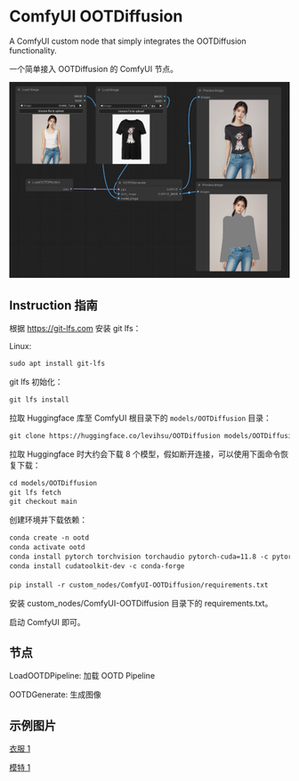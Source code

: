 # ComfyUI OOTDiffusion

A ComfyUI custom node that simply integrates the OOTDiffusion functionality.

一个简单接入 OOTDiffusion 的 ComfyUI 节点。

![](./assets/graph.png)

## Instruction 指南

根据 https://git-lfs.com 安装 git lfs：

Linux:

```txt
sudo apt install git-lfs
```

git lfs 初始化：

```txt
git lfs install
```

拉取 Huggingface 库至 ComfyUI 根目录下的 `models/OOTDiffusion` 目录：

```txt
git clone https://huggingface.co/levihsu/OOTDiffusion models/OOTDiffusion
```

拉取 Huggingface 时大约会下载 8 个模型，假如断开连接，可以使用下面命令恢复下载：

```txt
cd models/OOTDiffusion
git lfs fetch
git checkout main
```

创建环境并下载依赖：

```txt
conda create -n ootd
conda activate ootd
conda install pytorch torchvision torchaudio pytorch-cuda=11.8 -c pytorch -c nvidia
conda install cudatoolkit-dev -c conda-forge

pip install -r custom_nodes/ComfyUI-OOTDiffusion/requirements.txt
```

安装 custom_nodes/ComfyUI-OOTDiffusion 目录下的 requirements.txt。

启动 ComfyUI 即可。

## 节点

LoadOOTDPipeline: 加载 OOTD Pipeline

OOTDGenerate: 生成图像

## 示例图片

[衣服 1](./assets/cloth_1.jpg)

[模特 1](./assets/model_1.png)
